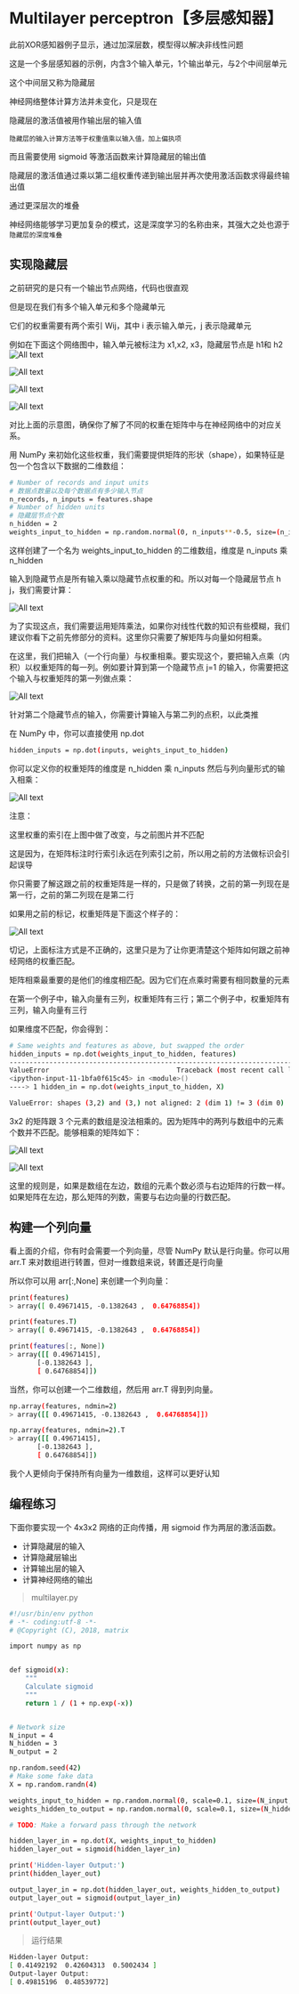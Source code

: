# Multilayer perceptron【多层感知器】

此前XOR感知器例子显示，通过加深层数，模型得以解决非线性问题

这是一个多层感知器的示例，内含3个输入单元，1个输出单元，与2个中间层单元

这个中间层又称为隐藏层

神经网络整体计算方法并未变化，只是现在

隐藏层的激活值被用作输出层的输入值

`隐藏层的输入计算方法等于权重值乘以输入值，加上偏执项`

而且需要使用 sigmoid 等激活函数来计算隐藏层的输出值

隐藏层的激活值通过乘以第二组权重传递到输出层并再次使用激活函数求得最终输出值

通过更深层次的堆叠

神经网络能够学习更加复杂的模式，这是深度学习的名称由来，其强大之处也源于`隐藏层的深度堆叠`

## 实现隐藏层

之前研究的是只有一个输出节点网络，代码也很直观

但是现在我们有多个输入单元和多个隐藏单元

它们的权重需要有两个索引 W​ij，其中 i 表示输入单元，j 表示隐藏单元

例如在下面这个网络图中，输入单元被标注为 x​1,x​2, x3，隐藏层节点是 h1和 h2
​​
![All text](http://ww1.sinaimg.cn/large/dc05ba18gy1fn3wkc1bfpj21ig0ui0z7.jpg)

![All text](http://ww1.sinaimg.cn/large/dc05ba18gy1fn3wudl3kyj21e80g6q51.jpg)

![All text](http://ww1.sinaimg.cn/large/dc05ba18gy1fn3wlwlnmaj219y0sa0zn.jpg)

![All text](http://ww1.sinaimg.cn/large/dc05ba18gy1fn3wmd7j3xj215u0j4n22.jpg)

对比上面的示意图，确保你了解了不同的权重在矩阵中与在神经网络中的对应关系。

用 NumPy 来初始化这些权重，我们需要提供矩阵的形状（shape），如果特征是包一个包含以下数据的二维数组：

```bash
# Number of records and input units
# 数据点数量以及每个数据点有多少输入节点
n_records, n_inputs = features.shape
# Number of hidden units
# 隐藏层节点个数
n_hidden = 2
weights_input_to_hidden = np.random.normal(0, n_inputs**-0.5, size=(n_inputs, n_hidden))
```

这样创建了一个名为 weights_input_to_hidden 的二维数组，维度是 n_inputs 乘 n_hidden

输入到隐藏节点是所有输入乘以隐藏节点权重的和。所以对每一个隐藏层节点 h​j，我们需要计算：

![All text](http://ww1.sinaimg.cn/large/dc05ba18gy1fn3wnlmfimj217q05q0t6.jpg)


为了实现这点，我们需要运用矩阵乘法，如果你对线性代数的知识有些模糊，我们建议你看下之前先修部分的资料。这里你只需要了解矩阵与向量如何相乘。

在这里，我们把输入（一个行向量）与权重相乘。要实现这个，要把输入点乘（内积）以权重矩阵的每一列。例如要计算到第一个隐藏节点 j=1 的输入，你需要把这个输入与权重矩阵的第一列做点乘：

![All text](http://ww1.sinaimg.cn/large/dc05ba18gy1fn3wo7zhqrj21720yogrt.jpg)

针对第二个隐藏节点的输入，你需要计算输入与第二列的点积，以此类推

在 NumPy 中，你可以直接使用 np.dot

```bash
hidden_inputs = np.dot(inputs, weights_input_to_hidden)
```

你可以定义你的权重矩阵的维度是 n_hidden 乘 n_inputs 然后与列向量形式的输入相乘：

![All text](http://ww1.sinaimg.cn/large/dc05ba18gy1fn3woshommj218s0bgabc.jpg)

注意：

这里权重的索引在上图中做了改变，与之前图片并不匹配

这是因为，在矩阵标注时行索引永远在列索引之前，所以用之前的方法做标识会引起误导

你只需要了解这跟之前的权重矩阵是一样的，只是做了转换，之前的第一列现在是第一行，之前的第二列现在是第二行

如果用之前的标记，权重矩阵是下面这个样子的：

![All text](http://ww1.sinaimg.cn/large/dc05ba18gy1fn3wpperjvj21ck09kq3u.jpg)

切记，上面标注方式是不正确的，这里只是为了让你更清楚这个矩阵如何跟之前神经网络的权重匹配。

矩阵相乘最重要的是他们的维度相匹配。因为它们在点乘时需要有相同数量的元素

在第一个例子中，输入向量有三列，权重矩阵有三行；第二个例子中，权重矩阵有三列，输入向量有三行

如果维度不匹配，你会得到：

```bash
# Same weights and features as above, but swapped the order
hidden_inputs = np.dot(weights_input_to_hidden, features)
---------------------------------------------------------------------------
ValueError                                Traceback (most recent call last)
<ipython-input-11-1bfa0f615c45> in <module>()
----> 1 hidden_in = np.dot(weights_input_to_hidden, X)

ValueError: shapes (3,2) and (3,) not aligned: 2 (dim 1) != 3 (dim 0)
```

3x2 的矩阵跟 3 个元素的数组是没法相乘的。因为矩阵中的两列与数组中的元素个数并不匹配。能够相乘的矩阵如下：

![All text](http://ww1.sinaimg.cn/large/dc05ba18gy1fn3wr2pvc0j21am0ko77y.jpg)

![All text](http://ww1.sinaimg.cn/large/dc05ba18gy1fn3wr1r4v8j219m0po42t.jpg)

这里的规则是，如果是数组在左边，数组的元素个数必须与右边矩阵的行数一样。如果矩阵在左边，那么矩阵的列数，需要与右边向量的行数匹配。

## 构建一个列向量

看上面的介绍，你有时会需要一个列向量，尽管 NumPy 默认是行向量。你可以用 arr.T 来对数组进行转置，但对一维数组来说，转置还是行向量

所以你可以用 arr[:,None] 来创建一个列向量：

```bash
print(features)
> array([ 0.49671415, -0.1382643 ,  0.64768854])

print(features.T)
> array([ 0.49671415, -0.1382643 ,  0.64768854])

print(features[:, None])
> array([[ 0.49671415],
       [-0.1382643 ],
       [ 0.64768854]])
```

当然，你可以创建一个二维数组，然后用 arr.T 得到列向量。

```bash
np.array(features, ndmin=2)
> array([[ 0.49671415, -0.1382643 ,  0.64768854]])

np.array(features, ndmin=2).T
> array([[ 0.49671415],
       [-0.1382643 ],
       [ 0.64768854]])
```

我个人更倾向于保持所有向量为一维数组，这样可以更好认知

## 编程练习

下面你要实现一个 4x3x2 网络的正向传播，用 sigmoid 作为两层的激活函数。

* 计算隐藏层的输入
* 计算隐藏层输出
* 计算输出层的输入
* 计算神经网络的输出

>multilayer.py

```bash
#!/usr/bin/env python
# -*- coding:utf-8 -*-
# @Copyright (C), 2018, matrix

import numpy as np


def sigmoid(x):
    """
    Calculate sigmoid
    """
    return 1 / (1 + np.exp(-x))


# Network size
N_input = 4
N_hidden = 3
N_output = 2

np.random.seed(42)
# Make some fake data
X = np.random.randn(4)

weights_input_to_hidden = np.random.normal(0, scale=0.1, size=(N_input, N_hidden))
weights_hidden_to_output = np.random.normal(0, scale=0.1, size=(N_hidden, N_output))

# TODO: Make a forward pass through the network

hidden_layer_in = np.dot(X, weights_input_to_hidden)
hidden_layer_out = sigmoid(hidden_layer_in)

print('Hidden-layer Output:')
print(hidden_layer_out)

output_layer_in = np.dot(hidden_layer_out, weights_hidden_to_output)
output_layer_out = sigmoid(output_layer_in)

print('Output-layer Output:')
print(output_layer_out)
```

>运行结果

```bash
Hidden-layer Output:
[ 0.41492192  0.42604313  0.5002434 ]
Output-layer Output:
[ 0.49815196  0.48539772]
```

